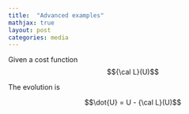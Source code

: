 ```yaml
---
title:  "Advanced examples"
mathjax: true
layout: post
categories: media
---
```


Given a cost function $${\cal L}(U)$$

The evolution is

$$\dot{U} = U - {\cal L}(U)$$
